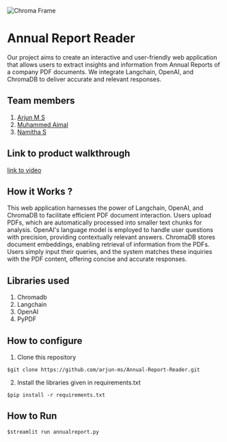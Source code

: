 ![Chroma Frame](https://github.com/TH-Activities/saturday-hack-night-template/assets/90635335/365c00da-597c-446f-9aa7-bed99fb26074)

# Annual Report Reader
Our project aims to create an interactive and user-friendly web application that allows users to extract insights and information from Annual Reports of a company PDF documents. 
We integrate Langchain, OpenAI, and ChromaDB to deliver accurate and relevant responses.

## Team members
1. [Arjun M S](https://github.com/arjun-ms)
2. [Muhammed Ajmal](https://github.com/ajmalmohad)
3. [Namitha S](https://github.com/Namitha-S-11465)

## Link to product walkthrough
   [link to video](https://youtu.be/8ZkNIeTjeLI)

## How it Works ?
This web application harnesses the power of Langchain, OpenAI, and ChromaDB to facilitate efficient PDF document interaction. 
Users upload PDFs, which are automatically processed into smaller text chunks for analysis. 
OpenAI's language model is employed to handle user questions with precision, providing contextually relevant answers. 
ChromaDB stores document embeddings, enabling retrieval of information from the PDFs. 
Users simply input their queries, and the system matches these inquiries with the PDF content, offering concise and accurate responses.

## Libraries used
1. Chromadb
2. Langchain
3. OpenAI
4. PyPDF
   
## How to configure
1. Clone this repository
```
$git clone https://github.com/arjun-ms/Annual-Report-Reader.git
```
2. Install the libraries given in requirements.txt
```
$pip install -r requirements.txt
```
   
## How to Run
```
$streamlit run annualreport.py
```
